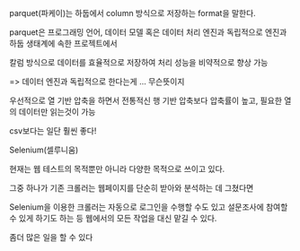 parquet(파케이)는 하둡에서 column 방식으로 저장하는 format을 말한다.

parquet은 프로그래밍 언어, 데이터 모델 혹은 데이터 처리 엔진과 독립적으로 엔진과 하둡 생태계에 속한 프로젝트에서

칼럼 방식으로 데이터를 효율적으로 저장하여 처리 성능을 비약적으로 향상 가능

=> 데이터 엔진과 독립적으로 한다는게 ... 무슨뜻이지

우선적으로 열 기반 압축을 하면서 전통적신 행 기반 압축보다 압축률이 높고, 필요한 열의 데이터만 읽는것이 가능

csv보다는 일단 훨씬 좋다!

Selenium(셀루니움)

현재는 웹 테스트의 목적뿐만 아니라 다양한 목적으로 쓰이고 있다. 

그중 하나가 기존 크롤러는 웹페이지를 단순히 받아와 분석하는 데 그쳤다면 

Selenium을 이용한 크롤러는 자동으로 로그인을 수행할 수도 있고 설문조사에 참여할 수 있게 하기도 하는 등 웹에서의 모든 작업을 대신 맡길 수 있다.

좀더 많은 일을 할 수 있다
